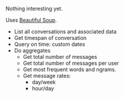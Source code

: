 Nothing interesting yet.

Uses [Beautiful Soup](http://www.crummy.com/software/BeautifulSoup/).

- List all conversations and associated data
- Get timespan of conversation
- Query on time: custom dates
- Do aggregates
    + Get total number of messages
    + Get total number of messages per user
    + Get most frequent words and ngrams.
    + Get message rates:
        * day/week
        * hour/day
